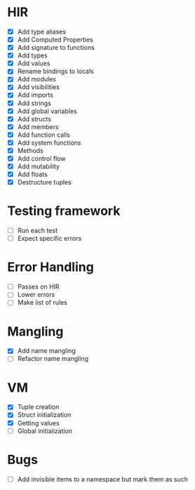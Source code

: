 # HIR

- [x] Add type aliases
- [x] Add Computed Properties
- [x] Add signature to functions
- [x] Add types
- [x] Add values
- [x] Rename bindings to locals
- [x] Add modules
- [x] Add visibilities
- [x] Add imports
- [x] Add strings
- [x] Add global variables
- [x] Add structs
- [x] Add members
- [x] Add function calls
- [x] Add system functions
- [x] Methods
- [x] Add control flow
- [x] Add mutability
- [x] Add floats
- [x] Destructure tuples

# Testing framework

- [ ] Run each test
- [ ] Expect specific errors

# Error Handling

- [ ] Passes on HIR
- [ ] Lower errors
- [ ] Make list of rules

# Mangling

- [x] Add name mangling
- [ ] Refactor name mangling

# VM

- [x] Tuple creation
- [x] Struct initialization
- [x] Getting values
- [ ] Global initialization

# Bugs

- [ ] Add invisible items to a namespace but mark them as such